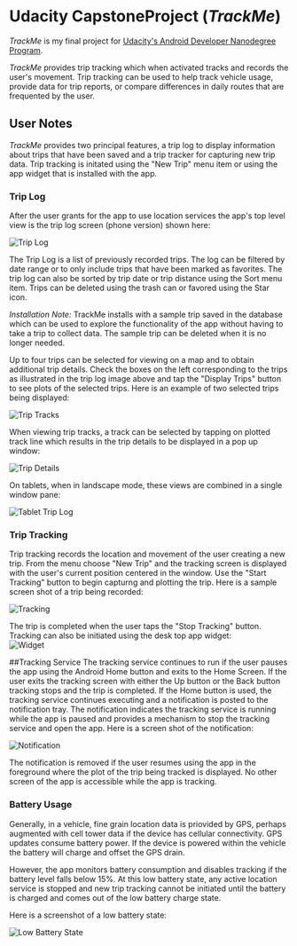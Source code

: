 # Udacity CapstoneProject (*TrackMe*)
*TrackMe* is my final project for [Udacity's Android Developer Nanodegree Program](https://www.udacity.com/course/android-developer-nanodegree-by-google--nd801 ).

*TrackMe* provides trip tracking which when activated tracks and records the user's movement. Trip tracking can be used to help track vehicle usage, provide data for trip reports, or compare differences in daily routes that are frequented by the user.

## User Notes
*TrackMe* provides two principal features, a trip log to display information about trips that have been saved and a trip tracker for capturing new trip data. Trip tracking is initated using the "New Trip" menu item or using the app widget that is installed with the app. 

### Trip Log
After the user grants for the app to use location services the app's top level view is the trip log screen (phone version) shown here:

![Trip Log](docs/readmeImages/triplog.png)

The Trip Log is a list of previously recorded trips. The log can be filtered by date range or to only include trips that have been marked as favorites. The trip log can also be sorted by trip date or trip distance using the Sort menu item.  Trips can be deleted using the trash can or favored using the Star icon.

*Installation Note:* TrackMe installs with a sample trip saved in the database which can be used to explore the functionality of the app without having to take a trip to collect data. The sample trip can be deleted when it is no longer needed.

Up to four trips can be selected for viewing on a map and to obtain additional trip details. Check the boxes on the left corresponding to the trips as illustrated in the trip log image above and tap the "Display Trips" button to see plots of the selected trips. Here is an example of two selected trips being displayed:

![Trip Tracks](docs/readmeImages/triptracks.png)

When viewing trip tracks, a track can be selected by tapping on plotted track line which results in the trip details to be displayed in a pop up window:

![Trip Details](docs/readmeImages/triptrackdetail.png)

On tablets, when in landscape mode, these views are combined in a single window pane:

![Tablet Trip Log](docs/readmeImages/tablettripdetails.png)

### Trip Tracking
Trip tracking records the location and movement of the user creating a new trip. From the menu choose "New Trip" and the tracking screen is displayed with the user's current position centered in the window. Use the "Start Tracking" button to begin capturng and plotting the trip. Here is a sample screen shot of a trip being recorded:

![Tracking](docs/readmeImages/tracking.png)

The trip is completed when the user taps the "Stop Tracking" button. Tracking can also be initiated using the desk top app widget:  
![Widget](docs/readmeImages/widget.png)

##Tracking Service
The tracking service continues to run if the user pauses the app using the Android Home button and exits to the Home Screen. If the user exits the tracking screen with either the Up button or the Back button tracking stops and the trip is completed.  If the Home button is used, the tracking service continues executing and a notification is posted to the notification tray. The notification indicates the tracking service is running while the app is paused and provides a mechanism to stop the tracking service and open the app. Here is a screen shot of the notification:

![Notification](docs/readmeImages/notification.png)

The notification is removed if the user resumes using the app in the foreground where the plot of the trip being tracked is displayed. No other screen of the app is accessible while the app is tracking.  

### Battery Usage
Generally, in a vehicle, fine grain location data is priovided by GPS, perhaps augmented with cell tower data if the device has cellular connectivity.  GPS updates consume battery power.  If the device is powered within the vehicle the battery will charge and offset the GPS drain.

However, the app monitors battery consumption and disables tracking if the battery level falls below 15%. At this low battery state, any active location service is stopped and new trip tracking cannot be initiated until the battery is charged and comes out of the low battery charge state.

Here is a screenshot of a low battery state:

![Low Battery State](docs/readmeImages/low_battery.png)  









